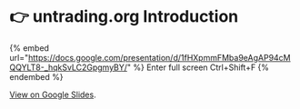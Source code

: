 # 👉 untrading.org Introduction

{% embed url="https://docs.google.com/presentation/d/1fHXpmmFMba9eAgAP94cMQQYLT8-_hqkSvLC2GpgmyBY/" %}
Enter full screen Ctrl+Shift+F
{% endembed %}

[View on Google Slides](https://docs.google.com/presentation/d/1fHXpmmFMba9eAgAP94cMQQYLT8-\_hqkSvLC2GpgmyBY/edit?usp=sharing).

